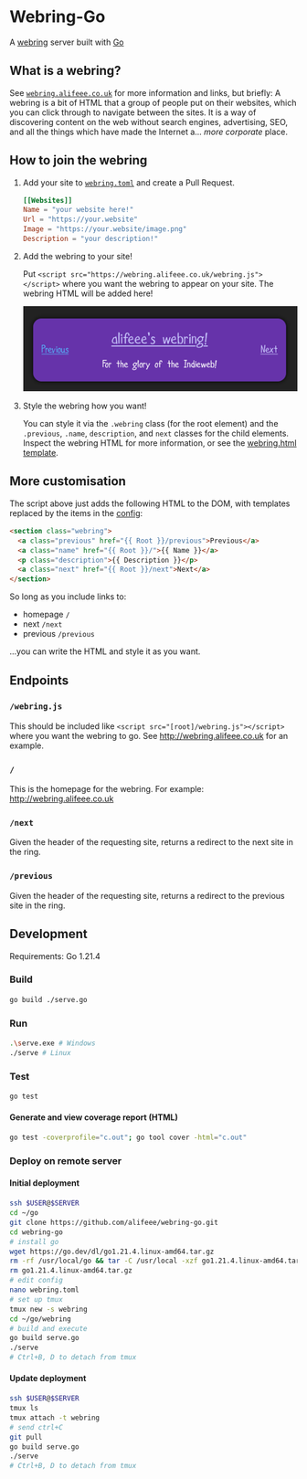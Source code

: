 # Webring-Go

A [webring] server built with [Go]

[webring]: https://indieweb.org/webring
[Go]: https://go.dev/

## What is a webring?

See [`webring.alifeee.co.uk`] for more information and links, but briefly: A webring is a bit of HTML that a group of people put on their websites, which you can click through to navigate between the sites. It is a way of discovering content on the web without search engines, advertising, SEO, and all the things which have made the Internet a... *more corporate* place.

[`webring.alifeee.co.uk`]: https://webring.alifeee.co.uk/

## How to join the webring

1. Add your site to [`webring.toml`](./webring.toml) and create a Pull Request.

    ```toml
    [[Websites]]
    Name = "your website here!"
    Url = "https://your.website"
    Image = "https://your.website/image.png"
    Description = "your description!"
    ```

2. Add the webring to your site!

    Put `<script src="https://webring.alifeee.co.uk/webring.js"></script>` where you want the webring to appear on your site. The webring HTML will be added here!

    ![Screenshot of example webring](images/webring.png)

3. Style the webring how you want!

    You can style it via the `.webring` class (for the root element) and the `.previous`, `.name`, `description`, and `next` classes for the child elements. Inspect the webring HTML for more information, or see the [webring.html template](./templates/webring.html.template).

## More customisation

The script above just adds the following HTML to the DOM, with templates replaced by the items in the [config](./webring.toml):

```html
<section class="webring">
  <a class="previous" href="{{ Root }}/previous">Previous</a>
  <a class="name" href="{{ Root }}/">{{ Name }}</a>
  <p class="description">{{ Description }}</p>
  <a class="next" href="{{ Root }}/next">Next</a>
</section>
```

So long as you include links to:

- homepage `/`
- next `/next`
- previous `/previous`

...you can write the HTML and style it as you want.

## Endpoints

### `/webring.js`

This should be included like `<script src="[root]/webring.js"></script>` where you want the webring to go. See <http://webring.alifeee.co.uk> for an example.

### `/`

This is the homepage for the webring. For example: <http://webring.alifeee.co.uk>

### `/next`

Given the header of the requesting site, returns a redirect to the next site in the ring.

### `/previous`

Given the header of the requesting site, returns a redirect to the previous site in the ring.

## Development

Requirements: Go 1.21.4

### Build

```bash
go build ./serve.go
```

### Run

```bash
.\serve.exe # Windows
./serve # Linux
```

### Test

```bash
go test
```

#### Generate and view coverage report (HTML)

```bash
go test -coverprofile="c.out"; go tool cover -html="c.out"
```

### Deploy on remote server

#### Initial deployment

```bash
ssh $USER@$SERVER
cd ~/go
git clone https://github.com/alifeee/webring-go.git
cd webring-go
# install go
wget https://go.dev/dl/go1.21.4.linux-amd64.tar.gz
rm -rf /usr/local/go && tar -C /usr/local -xzf go1.21.4.linux-amd64.tar.gz
rm go1.21.4.linux-amd64.tar.gz
# edit config
nano webring.toml
# set up tmux
tmux new -s webring
cd ~/go/webring
# build and execute
go build serve.go
./serve
# Ctrl+B, D to detach from tmux
```

#### Update deployment

```bash
ssh $USER@$SERVER
tmux ls
tmux attach -t webring
# send ctrl+C
git pull
go build serve.go
./serve
# Ctrl+B, D to detach from tmux
```
